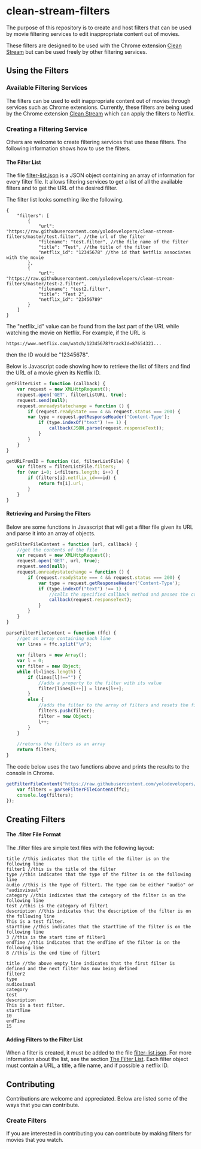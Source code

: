 # clean-stream-filters

The purpose of this repository is to create and host filters that can be used by movie filtering services to edit inappropriate content out of movies.

These filters are designed to be used with the Chrome extension [Clean Stream](https://chrome.google.com/webstore/detail/clean-stream/cppacmdbokpnibcconbcniibodcfgdba) but can be used freely by other filtering services.

## Using the Filters

### Available Filtering Services

The filters can be used to edit inappropriate content out of movies through services such as Chrome extensions. Currently, these filters are being used by the Chrome extension [Clean Stream](https://chrome.google.com/webstore/detail/clean-stream/cppacmdbokpnibcconbcniibodcfgdba) which can apply the filters to Netflix.

### Creating a Filtering Service

Others are welcome to create filtering services that use these filters. The following information shows how to use the filters.

#### The Filter List

The file [filter-list.json](https://raw.githubusercontent.com/yolodevelopers/clean-stream-filters/master/filter-list.json) is a JSON object containing an array of information for every filter file. It allows filtering services to get a list of all the available filters and to get the URL of the desired filter.

The filter list looks something like the following.

```
{
	"filters": [
		{
			"url": "https://raw.githubusercontent.com/yolodevelopers/clean-stream-filters/master/test.filter", //the url of the filter
			"filename": "test.filter", //the file name of the filter
			"title": "Test", //the title of the filter
			"netflix_id": "12345678" //the id that Netflix associates with the movie
		}, 
		{
			"url": "https://raw.githubusercontent.com/yolodevelopers/clean-stream-filters/master/test-2.filter", 
			"filename": "test2.filter", 
			"title": "Test 2",
			"netflix_id": "23456789"
		}
	]
}
```

The "netflix_id" value can be found from the last part of the URL while watching the movie on Netflix. For example, if the URL is
```
https://www.netflix.com/watch/12345678?trackId=87654321...
```
then the ID would be "12345678".

Below is Javascript code showing how to retrieve the list of filters and find the URL of a movie given its Netflix ID.

```javascript
getFilterList = function (callback) {
	var request = new XMLHttpRequest();
	request.open('GET', filterListURL, true);
	request.send(null);
	request.onreadystatechange = function () {
		if (request.readyState === 4 && request.status === 200) {
		var type = request.getResponseHeader('Content-Type');
			if (type.indexOf("text") !== 1) {
				callback(JSON.parse(request.responseText));
			}
		}
	}
}

getURLFromID = function (id, filterListFile) {
	var filters = filterListFile.filters;
	for (var i=0; i<filters.length; i++) {
		if (filters[i].netflix_id===id) {
			return fs[i].url;
		}
	}
}
```

#### Retrieving and Parsing the Filters

Below are some functions in Javascript that will get a filter file given its URL and parse it into an array of objects.

```javascript
getFilterFileContent = function (url, callback) {
	//get the contents of the file
	var request = new XMLHttpRequest();
	request.open('GET', url, true);
	request.send(null);
	request.onreadystatechange = function () {
		if (request.readyState === 4 && request.status === 200) {
			var type = request.getResponseHeader('Content-Type');
			if (type.indexOf("text") !== 1) {
				//calls the specified callback method and passes the content of the filter file as a string
				callback(request.responseText);
			}
		}
	}
}

parseFilterFileContent = function (ffc) {
	//get an array containing each line
	var lines = ffc.split("\n");
	
	var filters = new Array();
	var l = 0;
	var filter = new Object;
	while (l<lines.length) {
		if (lines[l]!=="") {
			//adds a property to the filter with its value
			filter[lines[l++]] = lines[l++];
		}
		else {
			//adds the filter to the array of filters and resets the filter variable
			filters.push(filter);
			filter = new Object;
			l++;
		}
	}
	
	//returns the filters as an array
	return filters;
}
```

The code below uses the two functions above and prints the results to the console in Chrome.

```javascript
getFilterFileContent("https://raw.githubusercontent.com/yolodevelopers/clean-stream-filters/master/test.filter", function (ffc) {
	var filters = parseFilterFileContent(ffc);
	console.log(filters);
});
```

## Creating Filters

#### The .filter File Format

The .filter files are simple text files with the following layout:

```
title //this indicates that the title of the filter is on the following line
filter1 //this is the title of the filter
type //this indicates that the type of the filter is on the following line
audio //this is the type of filter1. The type can be either "audio" or "audiovisual"
category //this indicates that the category of the filter is on the following line
test //this is the category of filter1
description //this indicates that the description of the filter is on the following line
This is a test filter.
startTime //this indicates that the startTime of the filter is on the following line
3 //this is the start time of filter1
endTime //this indicates that the endTime of the filter is on the following line
8 //this is the end time of filter1

title //the above empty line indicates that the first filter is defined and the next filter has now being defined
filter2
type
audiovisual
category
test
description
This is a test filter.
startTime
10
endTime
15
```

#### Adding Filters to the Filter List

When a filter is created, it must be added to the file [filter-list.json](https://raw.githubusercontent.com/yolodevelopers/clean-stream-filters/master/filter-list.json). For more information about the list, see the section [The Filter List](https://github.com/yolodevelopers/clean-stream-filters/blob/master/README.md#the-filter-list). Each filter object must contain a URL, a title, a file name, and if possible a netflix ID.

## Contributing

Contributions are welcome and appreciated. Below are listed some of the ways that you can contribute.

### Create Filters

If you are interested in contributing you can contribute by making filters for movies that you watch.
